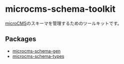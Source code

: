 # microcms-schema-toolkit

[microCMS](https://microcms.io/)のスキーマを管理するためのツールキットです。

## Packages

- [microcms-schema-gen](./packages/microcms-schema-gen/README.md)
- [microcms-schema-types](./packages/microcms-schema-types/README.md)
